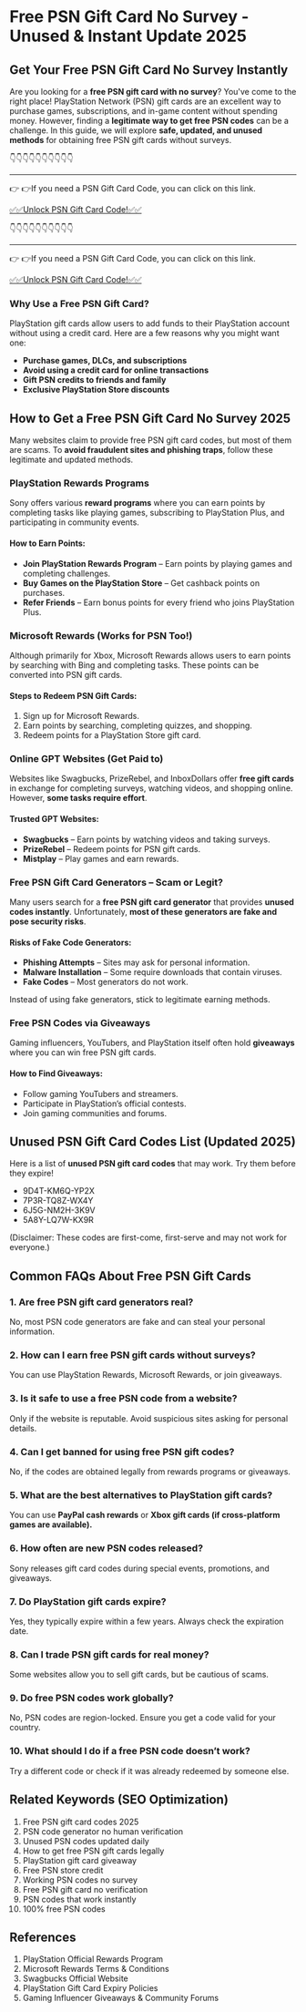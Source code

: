 # Free PSN Gift Card No Survey - Unused & Instant Update 2025

## Get Your Free PSN Gift Card No Survey Instantly

Are you looking for a **free PSN gift card with no survey**? You've come to the right place! PlayStation Network (PSN) gift cards are an excellent way to purchase games, subscriptions, and in-game content without spending money. However, finding a **legitimate way to get free PSN codes** can be a challenge. In this guide, we will explore **safe, updated, and unused methods** for obtaining free PSN gift cards without surveys.

👇👇👇👇👇👇👇👇👇👇

---

👉 👉If you need a PSN Gift Card Code, you can click on this link.

[✅✅Unlock PSN Gift Card Code!✅✅ ](https://therewardgate.com/free-psn/)

👇👇👇👇👇👇👇👇👇👇

---

👉 👉If you need a PSN Gift Card Code, you can click on this link.

[✅✅Unlock PSN Gift Card Code!✅✅ ](https://therewardgate.com/free-psn/)

### Why Use a Free PSN Gift Card?

PlayStation gift cards allow users to add funds to their PlayStation account without using a credit card. Here are a few reasons why you might want one:

- **Purchase games, DLCs, and subscriptions**
- **Avoid using a credit card for online transactions**
- **Gift PSN credits to friends and family**
- **Exclusive PlayStation Store discounts**

## How to Get a Free PSN Gift Card No Survey 2025

Many websites claim to provide free PSN gift card codes, but most of them are scams. To **avoid fraudulent sites and phishing traps**, follow these legitimate and updated methods.

### PlayStation Rewards Programs

Sony offers various **reward programs** where you can earn points by completing tasks like playing games, subscribing to PlayStation Plus, and participating in community events.

#### How to Earn Points:

- **Join PlayStation Rewards Program** – Earn points by playing games and completing challenges.
- **Buy Games on the PlayStation Store** – Get cashback points on purchases.
- **Refer Friends** – Earn bonus points for every friend who joins PlayStation Plus.

### Microsoft Rewards (Works for PSN Too!)

Although primarily for Xbox, Microsoft Rewards allows users to earn points by searching with Bing and completing tasks. These points can be converted into PSN gift cards.

#### Steps to Redeem PSN Gift Cards:

1. Sign up for Microsoft Rewards.
2. Earn points by searching, completing quizzes, and shopping.
3. Redeem points for a PlayStation Store gift card.

### Online GPT Websites (Get Paid to)

Websites like Swagbucks, PrizeRebel, and InboxDollars offer **free gift cards** in exchange for completing surveys, watching videos, and shopping online. However, **some tasks require effort**.

#### Trusted GPT Websites:

- **Swagbucks** – Earn points by watching videos and taking surveys.
- **PrizeRebel** – Redeem points for PSN gift cards.
- **Mistplay** – Play games and earn rewards.

### Free PSN Gift Card Generators – Scam or Legit?

Many users search for a **free PSN gift card generator** that provides **unused codes instantly**. Unfortunately, **most of these generators are fake and pose security risks**.

#### Risks of Fake Code Generators:

- **Phishing Attempts** – Sites may ask for personal information.
- **Malware Installation** – Some require downloads that contain viruses.
- **Fake Codes** – Most generators do not work.

Instead of using fake generators, stick to legitimate earning methods.

### Free PSN Codes via Giveaways

Gaming influencers, YouTubers, and PlayStation itself often hold **giveaways** where you can win free PSN gift cards.

#### How to Find Giveaways:

- Follow gaming YouTubers and streamers.
- Participate in PlayStation’s official contests.
- Join gaming communities and forums.

## Unused PSN Gift Card Codes List (Updated 2025)

Here is a list of **unused PSN gift card codes** that may work. Try them before they expire!

- 9D4T-KM6Q-YP2X
- 7P3R-TQ8Z-WX4Y
- 6J5G-NM2H-3K9V
- 5A8Y-LQ7W-KX9R

(Disclaimer: These codes are first-come, first-serve and may not work for everyone.)

## Common FAQs About Free PSN Gift Cards

### 1. Are free PSN gift card generators real?

No, most PSN code generators are fake and can steal your personal information.

### 2. How can I earn free PSN gift cards without surveys?

You can use PlayStation Rewards, Microsoft Rewards, or join giveaways.

### 3. Is it safe to use a free PSN code from a website?

Only if the website is reputable. Avoid suspicious sites asking for personal details.

### 4. Can I get banned for using free PSN gift codes?

No, if the codes are obtained legally from rewards programs or giveaways.

### 5. What are the best alternatives to PlayStation gift cards?

You can use **PayPal cash rewards** or **Xbox gift cards (if cross-platform games are available).**

### 6. How often are new PSN codes released?

Sony releases gift card codes during special events, promotions, and giveaways.

### 7. Do PlayStation gift cards expire?

Yes, they typically expire within a few years. Always check the expiration date.

### 8. Can I trade PSN gift cards for real money?

Some websites allow you to sell gift cards, but be cautious of scams.

### 9. Do free PSN codes work globally?

No, PSN codes are region-locked. Ensure you get a code valid for your country.

### 10. What should I do if a free PSN code doesn’t work?

Try a different code or check if it was already redeemed by someone else.

## Related Keywords (SEO Optimization)

1. Free PSN gift card codes 2025  
2. PSN code generator no human verification  
3. Unused PSN codes updated daily  
4. How to get free PSN gift cards legally  
5. PlayStation gift card giveaway  
6. Free PSN store credit  
7. Working PSN codes no survey  
8. Free PSN gift card no verification  
9. PSN codes that work instantly  
10. 100% free PSN codes

## References

1. PlayStation Official Rewards Program
2. Microsoft Rewards Terms & Conditions
3. Swagbucks Official Website
4. PlayStation Gift Card Expiry Policies
5. Gaming Influencer Giveaways & Community Forums

